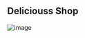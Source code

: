 ## Deliciouss Shop

![image](https://github.com/user-attachments/assets/ef3f409c-c84a-4f13-be2c-0f855a406485)
